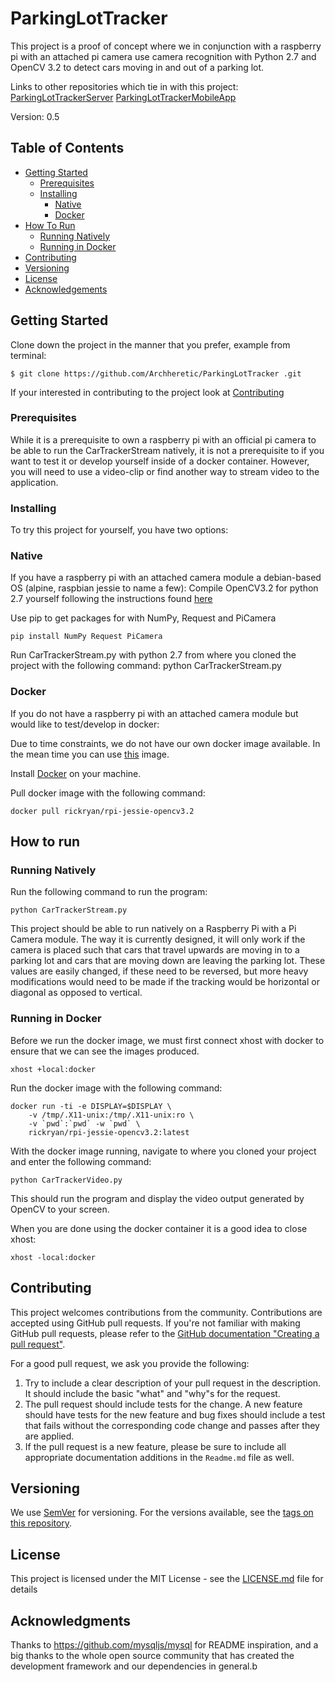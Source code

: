 # ParkingLotTracker
This project is a proof of concept where we in conjunction with a raspberry pi with an attached pi camera use
camera recognition with Python 2.7 and OpenCV 3.2 to detect cars moving in and out of a parking lot.

Links to other repositories which tie in with this project:
[ParkingLotTrackerServer](#https://github.com/Archheretic/ParkingLotTrackerServer)
[ParkingLotTrackerMobileApp](#https://github.com/Archheretic/ParkingLotTrackerMobileApp)


Version: 0.5
 
## Table of Contents
- [Getting Started](#getting-started)
    - [Prerequisites](#prerequisites)
    - [Installing](#installing)
        - [Native](#native)
        - [Docker](#docker)
- [How To Run](#how-to-run)
    - [Running Natively](#running-natively)
    - [Running in Docker](#running-in-docker)
- [Contributing](#contributing)
- [Versioning](#versioning)
- [License](#license)
- [Acknowledgements](#acknowledgements)


## Getting Started

Clone down the project in the manner that you prefer, example from terminal:
 
```
$ git clone https://github.com/Archheretic/ParkingLotTracker .git
```
 
If your interested in contributing to the project look at [Contributing](#contributing)


### Prerequisites
While it is a prerequisite to own a raspberry pi with an official pi camera to be able to run the CarTrackerStream 
natively, it is not a prerequisite to if you want to test it or develop yourself inside of a docker container. 
However, you will need to use a video-clip or find another way to stream video to the application.

### Installing

To try this project for yourself, you have two options:

### Native
If you have a raspberry pi with an attached camera module a debian-based OS (alpine, raspbian jessie to name a few):
Compile OpenCV3.2 for python 2.7 yourself following the instructions found [here](#http://www.pyimagesearch.com/2016/04/18/install-guide-raspberry-pi-3-raspbian-jessie-opencv-3/)

Use pip to get packages for with NumPy, Request and PiCamera
```
pip install NumPy Request PiCamera
```

Run CarTrackerStream.py with python 2.7 from where you cloned the project with the following command:
python CarTrackerStream.py

### Docker
If you do not have a raspberry pi with an attached camera module but would like to test/develop in docker:

Due to time constraints, we do not have our own docker image available.
In the mean time you can use [this](#https://hub.docker.com/r/rickryan/rpi-jessie-opencv3.2/) image.

Install [Docker](#https://www.docker.com/get-docker) on your machine.

Pull docker image with the following command:
```
docker pull rickryan/rpi-jessie-opencv3.2
```


## How to run
### Running Natively
Run the following command to run the program:
```
python CarTrackerStream.py
```
This project should be able to run natively on a Raspberry Pi with a Pi Camera module.
The way it is currently designed, it will only work if the camera is placed such that cars that travel upwards are
moving in to a parking lot and cars that are moving down are leaving the parking lot. These values are easily changed,
if these need to be reversed, but more heavy modifications would need to be made if the tracking would be horizontal
or diagonal as opposed to vertical.

### Running in Docker
Before we run the docker image, we must first connect xhost with docker to ensure that we can see the images produced.
```
xhost +local:docker
```

Run the docker image with the following command:
```
docker run -ti -e DISPLAY=$DISPLAY \
    -v /tmp/.X11-unix:/tmp/.X11-unix:ro \
    -v `pwd`:`pwd` -w `pwd` \
    rickryan/rpi-jessie-opencv3.2:latest
```

With the docker image running, navigate to where you cloned your project and enter the following command:
```
python CarTrackerVideo.py
```

This should run the program and display the video output generated by OpenCV to your screen.

When you are done using the docker container it is a good idea to close xhost:
```
xhost -local:docker
```
## Contributing
 
This project welcomes contributions from the community. Contributions are
accepted using GitHub pull requests. If you're not familiar with making
GitHub pull requests, please refer to the
[GitHub documentation "Creating a pull request"](https://help.github.com/articles/creating-a-pull-request/).
 
For a good pull request, we ask you provide the following:
 
1. Try to include a clear description of your pull request in the description.
   It should include the basic "what" and "why"s for the request.
2. The pull request should include tests for the change. A new feature should
   have tests for the new feature and bug fixes should include a test that fails
   without the corresponding code change and passes after they are applied.
3. If the pull request is a new feature, please be sure to include all
   appropriate documentation additions in the `Readme.md` file as well. 

## Versioning
 
We use [SemVer](http://semver.org/) for versioning. For the versions available, see the [tags on this repository](https://github.com/Archheretic/ParkingLotTrackerMobileApp/tags).
 
## License
 
This project is licensed under the MIT License - see the [LICENSE.md](LICENSE.md) file for details
 
## Acknowledgments
 
Thanks to https://github.com/mysqljs/mysql for README inspiration,
and a big thanks to the whole open source community that has created the development framework and our dependencies in general.b

